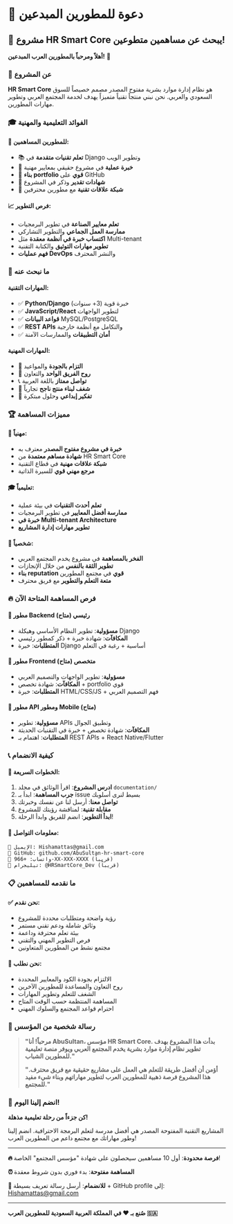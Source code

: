 # 📢 دعوة للمطورين المبدعين

## 🎯 مشروع HR Smart Core يبحث عن مساهمين متطوعين!

**أهلاً ومرحباً بالمطورين العرب المبدعين!** 🚀

### 🌟 عن المشروع

**HR Smart Core** هو نظام إدارة موارد بشرية مفتوح المصدر مصمم خصيصاً للسوق السعودي والعربي. نحن نبني منتجاً تقنياً متميزاً يهدف لخدمة المجتمع العربي وتطوير مهارات المطورين.

### 🎓 الفوائد التعليمية والمهنية

#### 🤝 للمطورين المساهمين:
- 📚 **تعلم تقنيات متقدمة** في Django وتطوير الويب
- 🏢 **خبرة عملية** في مشروع حقيقي بمعايير مهنية
- 🎯 **بناء portfolio قوي** على GitHub
- 🌟 **شهادات تقدير** وذكر في المشروع
- 🤝 **شبكة علاقات تقنية** مع مطورين محترفين

#### 📈 فرص التطوير:
- **تعلم معايير الصناعة** في تطوير البرمجيات
- **ممارسة العمل الجماعي** والتطوير التشاركي  
- **اكتساب خبرة في أنظمة معقدة** مثل Multi-tenant
- **تطوير مهارات التوثيق** والكتابة التقنية
- **فهم عمليات DevOps** والنشر المحترف

### 🎯 ما نبحث عنه

#### المهارات التقنية:
- ✅ **Python/Django** خبرة قوية (3+ سنوات)
- ✅ **JavaScript/React** لتطوير الواجهات
- ✅ **قواعد البيانات** MySQL/PostgreSQL
- ✅ **REST APIs** والتكامل مع أنظمة خارجية
- ✅ **أمان التطبيقات** والممارسات الآمنة

#### المهارات المهنية:
- 🎯 **التزام بالجودة** والمواعيد
- 🤝 **روح الفريق الواحد** والتعاون
- 📞 **تواصل ممتاز** باللغة العربية
- 🚀 **شغف لبناء منتج ناجح** تجارياً
- 🧠 **تفكير إبداعي** وحلول مبتكرة

### 🏆 مميزات المساهمة

#### 💼 مهنياً:
- **خبرة في مشروع مفتوح المصدر** معترف به
- **شهادة مساهم معتمدة** من HR Smart Core
- **شبكة علاقات مهنية** في قطاع التقنية
- **مرجع مهني قوي** للسيرة الذاتية

#### 🎓 تعليمياً:
- **تعلم أحدث التقنيات** في بيئة عملية
- **ممارسة أفضل المعايير** في تطوير البرمجيات
- **خبرة في Multi-tenant Architecture**
- **تطوير مهارات إدارة المشاريع**

#### 🌟 شخصياً:
- **الفخر بالمساهمة** في مشروع يخدم المجتمع العربي
- **تطوير الثقة بالنفس** من خلال الإنجازات
- **بناء reputation قوي** في مجتمع المطورين
- **متعة التعلم والتطوير** مع فريق محترف

### 🔥 فرص المساهمة المتاحة الآن

#### 🥇 مطور Backend رئيسي (متاح)
- **مسؤولية**: تطوير النظام الأساسي وهيكلة Django
- **المكافآت**: شهادة خبرة + ذكر كمطور رئيسي
- **المتطلبات**: خبرة Django أساسية + رغبة في التعلم

#### 🥈 مطور Frontend متخصص (متاح)
- **مسؤولية**: تطوير الواجهات والتصميم العربي
- **المكافآت**: شهادة تخصص + portfolio قوي
- **المتطلبات**: خبرة HTML/CSS/JS + فهم التصميم العربي

#### 🥉 مطور API ومطور Mobile (متاح)
- **مسؤولية**: تطوير APIs وتطبيق الجوال
- **المكافآت**: شهادة تخصص + خبرة في التقنيات الحديثة
- **المتطلبات**: اهتمام بـ REST APIs + React Native/Flutter

### 📞 كيفية الانضمام

#### 🚀 الخطوات السريعة:
1. **ادرس المشروع**: اقرأ الوثائق في مجلد `documentation/`
2. **جرب المساهمة**: ابدأ بـ issue بسيط لنرى أسلوبك
3. **تواصل معنا**: أرسل لنا عن نفسك وخبرتك
4. **مقابلة تقنية**: لمناقشة رؤيتك للمشروع
5. **ابدأ التطوير**: انضم للفريق وابدأ الرحلة!

#### 📧 معلومات التواصل:
```
📧 الإيميل: Hishamattas@gmail.com
🔗 GitHub: github.com/AbuSultan-hr-smart-core
💬 واتساب: +966-XX-XXX-XXXX (قريباً)
📱 تيليجرام: @HRSmartCore_Dev (قريباً)
```

### 📋 ما نقدمه للمساهمين

#### ✅ نحن نقدم:
- رؤية واضحة ومتطلبات محددة للمشروع
- وثائق شاملة ودعم تقني مستمر
- بيئة تعلم محترفة وداعمة
- فرص التطوير المهني والتقني
- مجتمع نشط من المطورين المتعاونين

#### 🎯 نحن نطلب:
- الالتزام بجودة الكود والمعايير المحددة
- روح التعاون والمساعدة للمطورين الآخرين
- الشغف للتعلم وتطوير المهارات
- المساهمة المنتظمة حسب الوقت المتاح
- احترام قواعد المجتمع والسلوك المهني

### 🌟 رسالة شخصية من المؤسس

> **"مرحباً! أنا AbuSultan، مؤسس HR Smart Core. بدأت هذا المشروع بهدف تطوير نظام إدارة موارد بشرية يخدم المجتمع العربي ويوفر منصة تعليمية للمطورين الشباب."**
> 
> **"أؤمن أن أفضل طريقة للتعلم هي العمل على مشاريع حقيقية مع فريق محترف. هذا المشروع فرصة ذهبية للمطورين العرب لتطوير مهاراتهم وبناء شيء مفيد للمجتمع."**

### 🎉 انضم إلينا اليوم!

**كن جزءاً من رحلة تعليمية مذهلة!** 

المشاريع التقنية المفتوحة المصدر هي أفضل مدرسة لتعلم البرمجة الاحترافية. انضم إلينا وطور مهاراتك مع مجتمع داعم من المطورين العرب!

---

**🔥 فرصة محدودة**: أول 10 مساهمين سيحصلون على شهادة "مؤسس المجتمع" الخاصة!

**⏰ المساهمة مفتوحة**: بدء فوري بدون شروط معقدة

**📧 للانضمام**: أرسل رسالة تعريف بسيطة + GitHub profile إلى: Hishamattas@gmail.com

---

**صُنع بـ ❤️ في المملكة العربية السعودية للمطورين العرب 🇸🇦**
